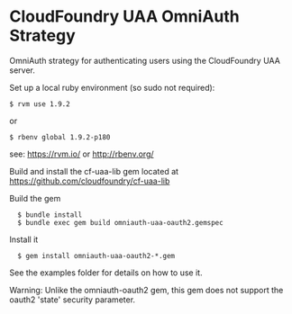 CloudFoundry UAA OmniAuth Strategy
==================================

OmniAuth strategy for authenticating users using the CloudFoundry UAA server.

Set up a local ruby environment (so sudo not required):

    $ rvm use 1.9.2

or

    $ rbenv global 1.9.2-p180

see: https://rvm.io/ or http://rbenv.org/

Build and install the cf-uaa-lib gem located at https://github.com/cloudfoundry/cf-uaa-lib

Build the gem

      $ bundle install
      $ bundle exec gem build omniauth-uaa-oauth2.gemspec

Install it

      $ gem install omniauth-uaa-oauth2-*.gem


See the examples folder for details on how to use it.

Warning: Unlike the omniauth-oauth2 gem, this gem does not support the oauth2 'state' security parameter.
